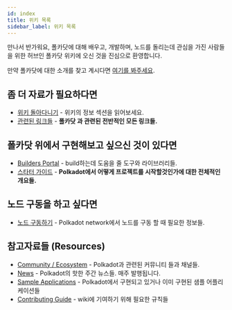 ```yaml
---
id: index
title: 위키 목록
sidebar_label: 위키 목록
---
```


만나서 반가워요, 폴카닷에 대해 배우고, 개발하며, 노드를 돌리는데 관심을 가진 사람들을 위한 허브인 폴카닷 위키에 오신 것을 진심으로 환영합니다.

만약 폴카닷에 대한 소개를 찾고 계시다면 [여기를 봐주세요](learn-introduction).

## 좀 더 자료가 필요하다면

- [위키 돌아다니기](learn-introduction) - 위키의 정보 섹션을 읽어보세요.
- [관련된 링크들](learn-relevant-links) - **폴카닷 과 관련된 전반적인 모든 링크들.**

## 폴카닷 위에서 구현해보고 싶으신 것이 있다면

- [Builders Portal](build-index) - build하는데 도움을 줄 도구와 라이브러리들.
- [스타터 가이드](build-build-with-polkadot) - **Polkadot에서 어떻게 프로젝트를 시작할것인가에 대한 전체적인 개요들.**

## 노드 구동을 하고 싶다면

- [노드 구동하기](maintain-index) - Polkadot network에서 노드를 구동 할 때 필요한 정보들.

## 참고자료들 (Resources)

- [Community / Ecosystem](community) - Polkadot과 관련된 커뮤니티 들과 채널들.
- [News](news) - Polkadot의 핫한 주간 뉴스들. 매주 발행됩니다.
- [Sample Applications](build-examples-index) - Polkadot에서 구현되고 있거나 이미 구현된 샘플 어플리케이션들
- [Contributing Guide](contributing) - wiki에 기여하기 위해 필요한 규칙들
